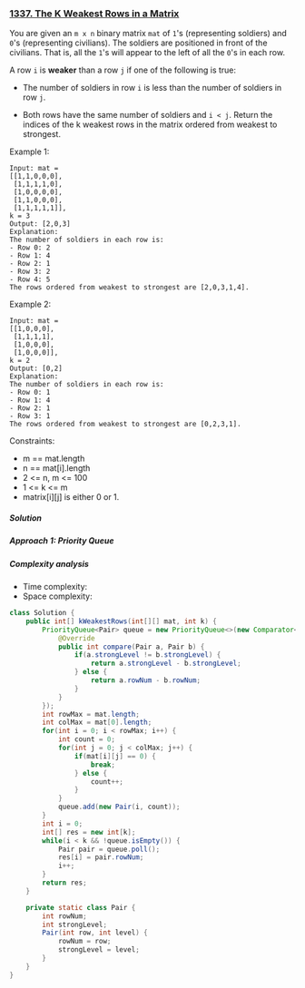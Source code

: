 ### [1337. The K Weakest Rows in a Matrix](https://leetcode.com/problems/the-k-weakest-rows-in-a-matrix/)

You are given an `m x n` binary matrix `mat` of `1`'s (representing soldiers) and `0`'s (representing civilians). The soldiers are positioned in front of the civilians. That is, all the `1`'s will appear to the left of all the `0`'s in each row.

A row `i` is **weaker** than a row `j` if one of the following is true:

- The number of soldiers in row `i` is less than the number of soldiers in row `j`.

- Both rows have the same number of soldiers and `i < j`.
Return the indices of the k weakest rows in the matrix ordered from weakest to strongest.

 

Example 1:
```
Input: mat = 
[[1,1,0,0,0],
 [1,1,1,1,0],
 [1,0,0,0,0],
 [1,1,0,0,0],
 [1,1,1,1,1]], 
k = 3
Output: [2,0,3]
Explanation: 
The number of soldiers in each row is: 
- Row 0: 2 
- Row 1: 4 
- Row 2: 1 
- Row 3: 2 
- Row 4: 5 
The rows ordered from weakest to strongest are [2,0,3,1,4].
```

Example 2:
```
Input: mat = 
[[1,0,0,0],
 [1,1,1,1],
 [1,0,0,0],
 [1,0,0,0]], 
k = 2
Output: [0,2]
Explanation: 
The number of soldiers in each row is: 
- Row 0: 1 
- Row 1: 4 
- Row 2: 1 
- Row 3: 1 
The rows ordered from weakest to strongest are [0,2,3,1].
``` 

Constraints:

- m == mat.length
- n == mat[i].length
- 2 <= n, m <= 100
- 1 <= k <= m
- matrix[i][j] is either 0 or 1.

##### Solution

##### Approach 1: Priority Queue

##### Complexity analysis
- Time complexity:
- Space complexity:

```java
class Solution {
    public int[] kWeakestRows(int[][] mat, int k) {
        PriorityQueue<Pair> queue = new PriorityQueue<>(new Comparator<Pair>() {
            @Override
            public int compare(Pair a, Pair b) {
                if(a.strongLevel != b.strongLevel) {
                    return a.strongLevel - b.strongLevel;
                } else {
                    return a.rowNum - b.rowNum;
                }
            }
        });
        int rowMax = mat.length;
        int colMax = mat[0].length;
        for(int i = 0; i < rowMax; i++) {
            int count = 0;
            for(int j = 0; j < colMax; j++) {
                if(mat[i][j] == 0) {
                    break;
                } else {
                    count++;
                }
            }
            queue.add(new Pair(i, count));
        }
        int i = 0;
        int[] res = new int[k];
        while(i < k && !queue.isEmpty()) {
            Pair pair = queue.poll();
            res[i] = pair.rowNum;
            i++;
        }
        return res;
    }

    private static class Pair {
        int rowNum;
        int strongLevel;
        Pair(int row, int level) {
            rowNum = row;
            strongLevel = level;
        }
    }
}
```